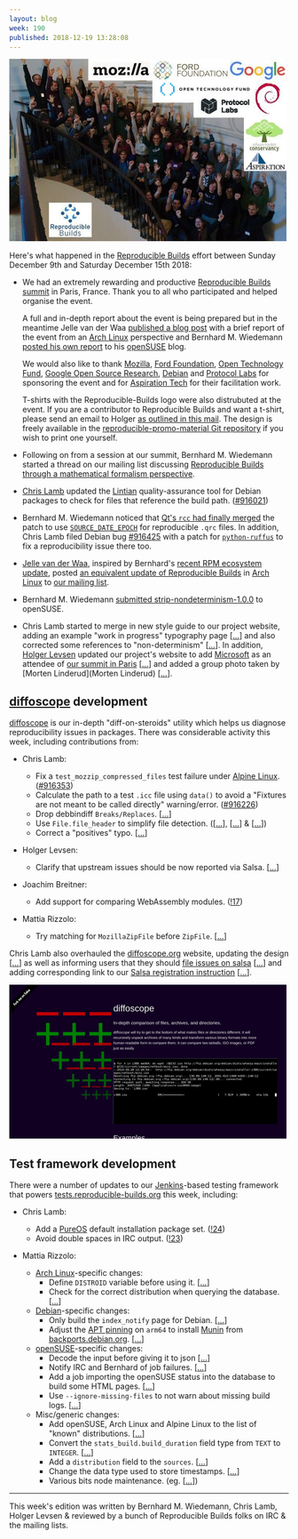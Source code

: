 ```yaml
---
layout: blog
week: 190
published: 2018-12-19 13:28:08
---
```


[![](/images/blog/190/group_photo.jpg#center)](https://twitter.com/ReproBuilds/status/1073091913664876544)

Here's what happened in the [Reproducible Builds](https://reproducible-builds.org) effort between Sunday December 9th and Saturday December 15th 2018:

* We had an extremely rewarding and productive [Reproducible Builds summit](https://reproducible-builds.org/events/paris2018/) in Paris, France. Thank you to all who participated and helped organise the event.

    A full and in-depth report about the event is being prepared but in the meantime Jelle van der Waa [published a blog post](https://vdwaa.nl/arch-reproducible-build-summit-18.html#arch-reproducible-build-summit-18) with a brief report of the event from an [Arch Linux](https://www.archlinux.org/) perspective and Bernhard M. Wiedemann [posted his own report](https://lizards.opensuse.org/2018/12/17/report-from-the-reproducible-builds-summit-2018/) to his [openSUSE](https://www.opensuse.org/) blog.

    We would also like to thank [Mozilla](https://www.mozilla.org/), [Ford Foundation](https://www.fordfoundation.org/), [Open Technology Fund](https://www.opentech.fund), [Google Open Source Research](https://opensource.google.com/), [Debian](https://www.debian.org/) and [Protocol Labs](https://protocol.ai/) for sponsoring the event and for [Aspiration Tech](https://aspirationtech.org) for their facilitation work.

    T-shirts with the Reproducible-Builds logo were also distrubuted at the event. If you are a contributor to Reproducible Builds and want a t-shirt, please send an email to Holger [as outlined in this mail](https://lists.reproducible-builds.org/pipermail/rb-general/2018-November/001266.html). The design is freely available in the [reproducible-promo-material Git repository](https://salsa.debian.org/reproducible-builds/reproducible-promo-material/) if you wish to print one yourself.

* Following on from a session at our summit, Bernhard M. Wiedemann started a thread on our mailing list discussing [Reproducible Builds through a mathematical formalism perspective](https://lists.reproducible-builds.org/pipermail/rb-general/2018-December/001327.html).

* [Chris Lamb](https://chris-lamb.co.uk/) updated the [Lintian](https://lintian.debian.org/) quality-assurance tool for Debian packages to check for files that reference the build path. ([#916021](https://bugs.debian.org/916021))

* Bernhard M. Wiedemann noticed that [Qt's `rcc` had finally merged](https://codereview.qt-project.org/#/c/243636/) the patch to use [`SOURCE_DATE_EPOCH`](https://reproducible-builds.org/specs/source-date-epoch/) for reproducible `.qrc` files. In addition, Chris Lamb filed Debian bug [#916425](https://bugs.debian.org/916425) with a patch for [`python-ruffus`](https://tracker.debian.org/pkg/python-ruffus) to fix a reproducibility issue there too.

* [Jelle van der Waa](https://vdwaa.nl), inspired by Bernhard's [recent RPM ecosystem update](https://lists.reproducible-builds.org/pipermail/rb-general/2018-December/001301.html), posted [an equivalent update of Reproducible Builds](https://lists.reproducible-builds.org/pipermail/rb-general/2018-December/001311.html) in [Arch Linux](https://www.archlinux.org/) to [our mailing list](https://lists.reproducible-builds.org/pipermail/rb-general/).

* Bernhard M. Wiedemann [submitted strip-nondeterminism-1.0.0](https://build.opensuse.org/request/show/658688) to openSUSE.

* Chris Lamb started to merge in new style guide to our project website, adding an example "work in progress" typography page [[...](https://salsa.debian.org/reproducible-builds/reproducible-website/commit/00369e5)] and also corrected some references to "non-determinism" [[...](https://salsa.debian.org/reproducible-builds/reproducible-website/commit/58643dd)]. In addition, [Holger Levsen](http://layer-acht.org/) updated our project's website to add [Microsoft](https://microsoft.com/) as an attendee of [our summit in Paris](https://reproducible-builds.org/events/paris2018/) [[...](https://salsa.debian.org/reproducible-builds/reproducible-website/commit/42f2b57)] and added a group photo taken by [Morten Linderud](Morten Linderud) [[...](https://salsa.debian.org/reproducible-builds/reproducible-website/commit/24edf47)].


[diffoscope](https://diffoscope.org/) development
-------------------------------------------------

[diffoscope](https://diffoscope.org/) is our in-depth "diff-on-steroids" utility which helps us diagnose reproducibility issues in packages. There was considerable activity this week, including contributions from:

* Chris Lamb:
    * Fix a `test_mozzip_compressed_files` test failure under [Alpine Linux](https://alpinelinux.org/). ([#916353](https://bugs.debian.org/916353))
    * Calculate the path to a test `.icc` file using `data()` to avoid a "Fixtures are not meant to be called directly" warning/error. ([#916226](https://bugs.debian.org/916226))
    * Drop debbindiff `Breaks/Replaces`. [[...](https://salsa.debian.org/reproducible-builds/diffoscope/commit/7472c24)]
    * Use `File.file_header` to simplify file detection. ([[...](https://salsa.debian.org/reproducible-builds/diffoscope/commit/aa55c7f)], [[...](https://salsa.debian.org/reproducible-builds/diffoscope/commit/f0ae5eb)] & [[...](https://salsa.debian.org/reproducible-builds/diffoscope/commit/f581b2d)])
    * Correct a "positives" typo. [[...](https://salsa.debian.org/reproducible-builds/diffoscope/commit/237ca36)]

* Holger Levsen:
    * Clarify that upstream issues should be now reported via Salsa. [[...](https://salsa.debian.org/reproducible-builds/diffoscope/commit/f0bf14f)]

* Joachim Breitner:
    * Add support for comparing WebAssembly modules. ([!17](https://salsa.debian.org/reproducible-builds/diffoscope/merge_requests/17))

* Mattia Rizzolo:
    * Try matching for `MozillaZipFile` before `ZipFile`. [[...](https://salsa.debian.org/reproducible-builds/diffoscope/commit/a069181)]

Chris Lamb also overhauled the [diffoscope.org](https://diffoscope.org) website, updating the design [[...](https://salsa.debian.org/reproducible-builds/diffoscope-website/commit/256ce81)] as well as informing users that they should [file issues on salsa](https://salsa.debian.org/reproducible-builds/diffoscope/issues) [[...](https://salsa.debian.org/reproducible-builds/diffoscope-website/commit/86ca32a)] and adding corresponding link to our [Salsa registration instruction](https://reproducible-builds.org/contribute/salsa/) [[...](https://salsa.debian.org/reproducible-builds/diffoscope-website/commit/7e957d5)].

[![](/images/blog/190/diffoscope-website.png#center)](https://diffoscope.org/)


Test framework development
--------------------------

There were a number of updates to our [Jenkins](https://jenkins.io/)-based testing framework that powers [tests.reproducible-builds.org](tests.reproducible-builds.org) this week, including:

* Chris Lamb:
    * Add a [PureOS](https://www.pureos.net/) default installation package set. ([!24](https://salsa.debian.org/qa/jenkins.debian.net/merge_requests/23))
    * Avoid double spaces in IRC output. ([!23](https://salsa.debian.org/qa/jenkins.debian.net/merge_requests/23))

* Mattia Rizzolo:
    * [Arch Linux](https://www.archlinux.org/)-specific changes:
        * Define `DISTROID` variable before using it. [[...](https://salsa.debian.org/qa/jenkins.debian.net/commit/a30c3c18)]
        * Check for the correct distribution when querying the database. [[...](https://salsa.debian.org/qa/jenkins.debian.net/commit/c891a865)]
    * [Debian](https://www.debian.org/)-specific changes:
        * Only build the `index_notify` page for Debian. [[...](https://salsa.debian.org/qa/jenkins.debian.net/commit/2d1708e1)]
        * Adjust the [APT pinning](https://wiki.debian.org/AptPreferences) on `arm64` to install [Munin](http://munin-monitoring.org/) from [backports.debian.org](https://backports.debian.org/). [[...](https://salsa.debian.org/qa/jenkins.debian.net/commit/351e747f)]
    * [openSUSE](https://www.opensuse.org/)-specific changes:
        * Decode the input before giving it to json [[...](https://salsa.debian.org/qa/jenkins.debian.net/commit/19b01d7e)]
        * Notify IRC and Bernhard of job failures. [[...](https://salsa.debian.org/qa/jenkins.debian.net/commit/9704f222)]
        * Add a job importing the openSUSE status into the database to build some HTML pages. [[...](https://salsa.debian.org/qa/jenkins.debian.net/commit/d216ef4f)]
        * Use `--ignore-missing-files` to not warn about missing build logs. [[...](https://salsa.debian.org/qa/jenkins.debian.net/commit/68e0d31d)]
    * Misc/generic changes:
        * Add openSUSE, Arch Linux and Alpine Linux to the list of "known" distributions. [[...](https://salsa.debian.org/qa/jenkins.debian.net/commit/502138c1)]
        * Convert the `stats_build.build_duration` field type from `TEXT` to `INTEGER`. [[...](https://salsa.debian.org/qa/jenkins.debian.net/commit/673fd148)]
        * Add a `distribution` field to the `sources`. [[...](https://salsa.debian.org/qa/jenkins.debian.net/commit/5e429a95)]
        * Change the data type used to store timestamps. [[...](https://salsa.debian.org/qa/jenkins.debian.net/commit/2976bc69)]
        * Various bits node maintenance. (eg. [[...](https://salsa.debian.org/qa/jenkins.debian.net/commit/44494e99)])

---

This week's edition was written by Bernhard M. Wiedemann, Chris Lamb, Holger Levsen & reviewed by a bunch of Reproducible Builds folks on IRC & the mailing lists.
